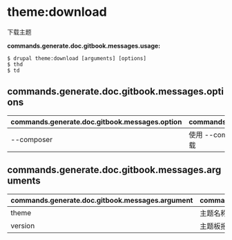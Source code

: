 # theme:download
下载主题

**commands.generate.doc.gitbook.messages.usage:**
```
$ drupal theme:download [arguments] [options]
$ thd  
$ td  
```

## commands.generate.doc.gitbook.messages.options
commands.generate.doc.gitbook.messages.option | commands.generate.doc.gitbook.messages.details
-------|-------------
--composer | 使用 --composer 选项可以利用Composer管理主体下载

## commands.generate.doc.gitbook.messages.arguments
commands.generate.doc.gitbook.messages.argument | commands.generate.doc.gitbook.messages.details
---------|-------------
theme | 主题名称
version | 主题板报, 例如 1.x-dev
